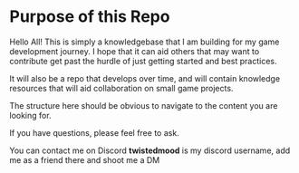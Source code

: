 # Purpose of this Repo
Hello All! This is simply a knowledgebase that I am building for my game development journey. I hope that it can aid others that may want to contribute get past the hurdle of just getting started and best practices.

It will also be a repo that develops over time, and will contain knowledge resources that will aid collaboration on small game projects.

The structure here should be obvious to navigate to the content you are looking for. 

If you have questions, please feel free to ask.

You can contact me on Discord **twistedmood** is my discord username, add me as a friend there and shoot me a DM